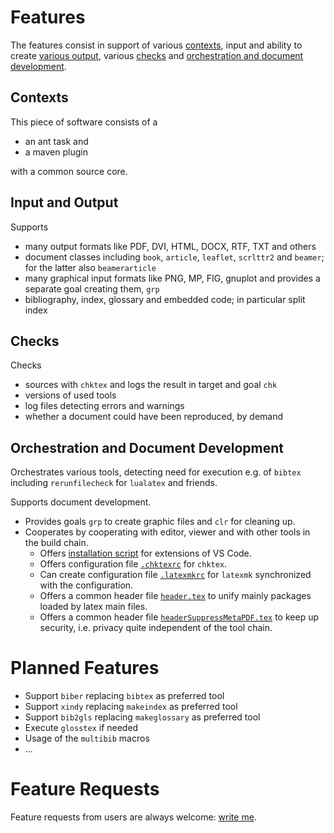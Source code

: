 <!-- markdownlint-disable no-trailing-spaces -->
<!-- markdownlint-disable no-inline-html -->

# Features

The features consist in support of various [contexts](#contexts), 
input and ability to create [various output](#input-and-output), 
various [checks](#checks) and [orchestration and document development](#orchestration-and-document-development). 


## Contexts 

This piece of software consists of a 

- an ant task and 
- a maven plugin 
  
with a common source core. 


## Input and Output 

Supports 

- many output formats like PDF, DVI, HTML, DOCX, RTF, TXT and others 
- document classes including `book`, `article`, `leaflet`, `scrlttr2` and `beamer`; for the latter also `beamerarticle` 
- many graphical input formats like PNG, MP, FIG, gnuplot and provides a separate goal creating them, `grp` 
- bibliography, index, glossary and embedded code; in particular split index 


## Checks 

Checks 

- sources with `chktex` and logs the result in target and goal `chk` 
- versions of used tools 
- log files detecting errors and warnings 
- whether a document could have been reproduced, by demand 


## Orchestration and Document Development 

Orchestrates various tools, detecting need for execution 
e.g. of `bibtex` including `rerunfilecheck` for `lualatex` and friends. 

Supports document development. 

- Provides goals `grp` to create graphic files and `clr` for cleaning up. 
- Cooperates by cooperating with editor, viewer 
  and with other tools in the build chain. 
  - Offers [installation script](./fromTex/instVScode4tex.sh) 
    for extensions of VS Code. 
  - Offers configuration file [`.chktexrc`](./fromTex/.chktexrc) 
    for `chktex`. 
  - Can create configuration file [`.latexmkrc`](./fromTex/.latexmkrc) 
    for `latexmk` synchronized with the configuration. 
  - Offers a common header file [`header.tex`](./fromTex/header.tex) 
    to unify mainly packages loaded by latex main files. 
  - Offers a common header file [`headerSuppressMetaPDF.tex`](./fromTex/headerSuppressMetaPDF.tex) 
    to keep up security, i.e. privacy quite independent of the tool chain. 


# Planned Features

- Support `biber` replacing `bibtex` as preferred tool
- Support `xindy` replacing `makeindex` as preferred tool
- Support `bib2gls` replacing `makeglossary` as preferred tool
- Execute `glosstex` if needed
- Usage of the `multibib` macros
- ...

# Feature Requests 

Feature requests from users are always welcome: 
[write me](mailto:rei3ner@arcor.de). 
